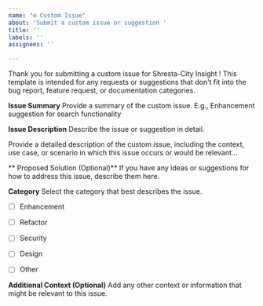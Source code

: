 ```yaml
---
name: "⚙️ Custom Issue"
about: 'Submit a custom issue or suggestion '
title: ''
labels: ''
assignees: ''

---
```


Thank you for submitting a custom issue for Shresta-City Insight ! This template is intended for any requests or suggestions that don't fit into the bug report, feature request, or documentation categories.

**Issue Summary**
Provide a summary of the custom issue.
E.g., Enhancement suggestion for search functionality


**Issue Description**
Describe the issue or suggestion in detail.

Provide a detailed description of the custom issue, including the context, use case, or scenario in which this issue occurs or would be relevant...


** Proposed Solution (Optional)**
If you have any ideas or suggestions for how to address this issue, describe them here.


**Category**
Select the category that best describes the issue.

 - [ ] Enhancement
 - [ ] Refactor
 - [ ] Security
 - [ ]  Design
 - [ ] Other


**Additional Context (Optional)**
Add any other context or information that might be relevant to this issue.